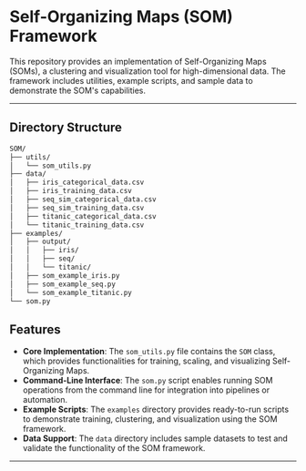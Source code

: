 # Self-Organizing Maps (SOM) Framework

This repository provides an implementation of Self-Organizing Maps (SOMs), a clustering and visualization tool for high-dimensional data. The framework includes utilities, example scripts, and sample data to demonstrate the SOM's capabilities.

---

## Directory Structure

``` bash
SOM/
├── utils/
│   └── som_utils.py 
├── data/              
│   ├── iris_categorical_data.csv          
│   ├── iris_training_data.csv     
│   ├── seq_sim_categorical_data.csv
│   ├── seq_sim_training_data.csv 
│   ├── titanic_categorical_data.csv
│   └── titanic_training_data.csv 
├── examples/           
│   ├── output/
│   │   ├── iris/
│   │   ├── seq/
│   │   └── titanic/
│   ├── som_example_iris.py
│   ├── som_example_seq.py
│   └── som_example_titanic.py             
└── som.py                  
```

## Features

- **Core Implementation**: The `som_utils.py` file contains the `SOM` class, which provides functionalities for training, scaling, and visualizing Self-Organizing Maps.
- **Command-Line Interface**: The `som.py` script enables running SOM operations from the command line for integration into pipelines or automation.
- **Example Scripts**: The `examples` directory provides ready-to-run scripts to demonstrate training, clustering, and visualization using the SOM framework.
- **Data Support**: The `data` directory includes sample datasets to test and validate the functionality of the SOM framework.

---